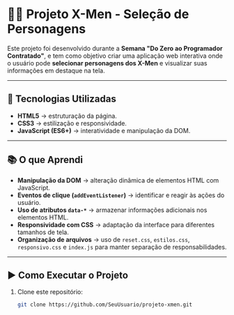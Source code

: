 # 🦸‍♂️ Projeto X-Men - Seleção de Personagens

Este projeto foi desenvolvido durante a **Semana "Do Zero ao Programador Contratado"**, e tem como objetivo criar uma aplicação web interativa onde o usuário pode **selecionar personagens dos X-Men** e visualizar suas informações em destaque na tela.

---

## 🚀 Tecnologias Utilizadas
- **HTML5** → estruturação da página.  
- **CSS3** → estilização e responsividade.  
- **JavaScript (ES6+)** → interatividade e manipulação da DOM.  

---

## 📚 O que Aprendi
- **Manipulação da DOM** → alteração dinâmica de elementos HTML com JavaScript.  
- **Eventos de clique (`addEventListener`)** → identificar e reagir às ações do usuário.  
- **Uso de atributos `data-*`** → armazenar informações adicionais nos elementos HTML.  
- **Responsividade com CSS** → adaptação da interface para diferentes tamanhos de tela.  
- **Organização de arquivos** → uso de `reset.css`, `estilos.css`, `responsivo.css` e `index.js` para manter separação de responsabilidades.  

---

## ▶️ Como Executar o Projeto
1. Clone este repositório:
   ```bash
   git clone https://github.com/SeuUsuario/projeto-xmen.git
